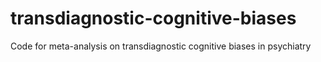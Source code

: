 # transdiagnostic-cognitive-biases
Code for meta-analysis on transdiagnostic cognitive biases in psychiatry
